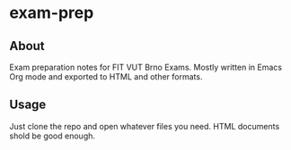 # exam-prep

## About
Exam preparation notes for FIT VUT Brno Exams. Mostly written in Emacs Org mode and exported to HTML and other formats.

## Usage
Just clone the repo and open whatever files you need. HTML documents shold be good enough.
